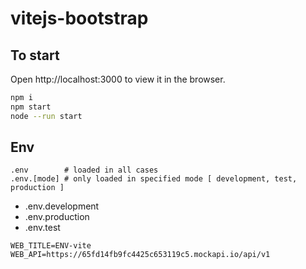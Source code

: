 # vitejs-bootstrap

## To start

Open http://localhost:3000 to view it in the browser.

```bash
npm i
npm start
node --run start
```

## Env

```.env
.env        # loaded in all cases
.env.[mode] # only loaded in specified mode [ development, test, production ]
```

 * .env.development
 * .env.production
 * .env.test
 
```env
WEB_TITLE=ENV-vite
WEB_API=https://65fd14fb9fc4425c653119c5.mockapi.io/api/v1
```